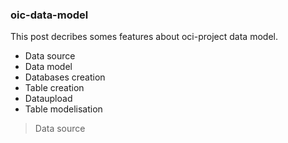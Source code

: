 ### oic-data-model

This post decribes somes features about oci-project data model.
- Data source
- Data model
- Databases creation
- Table creation
- Dataupload
- Table modelisation

> Data source
